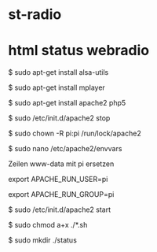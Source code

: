 # st-radio
# html status webradio

$ sudo apt-get install alsa-utils

$ sudo apt-get install mplayer

$ sudo apt-get install apache2 php5


$ sudo /etc/init.d/apache2 stop

$ sudo chown -R pi:pi /run/lock/apache2


$ sudo nano /etc/apache2/envvars

Zeilen www-data mit pi ersetzen

export APACHE_RUN_USER=pi

export APACHE_RUN_GROUP=pi

$ sudo /etc/init.d/apache2 start

$ sudo chmod a+x ./*.sh

$ sudo mkdir ./status
